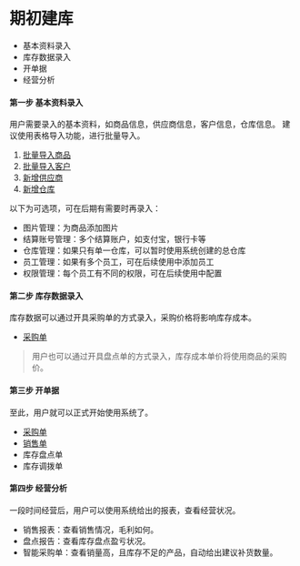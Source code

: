 # 期初建库
- 基本资料录入
- 库存数据录入
- 开单据
- 经营分析

#### 第一步 基本资料录入
用户需要录入的基本资料，如商品信息，供应商信息，客户信息，仓库信息。
建议使用表格导入功能，进行批量导入。
1. [批量导入商品](pages/批量导入商品.md)
2. [批量导入客户](pages/批量导入客户.md)
3. [新增供应商](pages/供应商管理.md)
4. [新增仓库](pages/仓库管理.md)


以下为可选项，可在后期有需要时再录入：
- 图片管理：为商品添加图片
- 结算账号管理：多个结算账户，如支付宝，银行卡等
- 仓库管理：如果只有单一仓库，可以暂时使用系统创建的总仓库
- 员工管理：如果有多个员工，可在后续使用中添加员工
- 权限管理：每个员工有不同的权限，可在后续使用中配置

#### 第二步 库存数据录入

库存数据可以通过开具采购单的方式录入，采购价格将影响库存成本。
- [采购单](pages/采购单.md)

> 用户也可以通过开具盘点单的方式录入，库存成本单价将使用商品的采购价。

#### 第三步 开单据

至此，用户就可以正式开始使用系统了。

- [采购单](pages/采购单.md)
- [销售单](pages/销售单.md)
- 库存盘点单
- 库存调拨单

#### 第四步 经营分析

一段时间经营后，用户可以使用系统给出的报表，查看经营状况。

- 销售报表：查看销售情况，毛利如何。
- 盘点报告：查看库存盘点盈亏状况。
- 智能采购单：查看销量高，且库存不足的产品，自动给出建议补货数量。